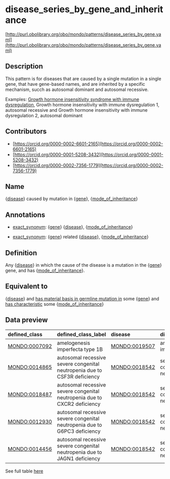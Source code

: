# disease_series_by_gene_and_inheritance 

[http://purl.obolibrary.org/obo/mondo/patterns/disease_series_by_gene.yaml](http://purl.obolibrary.org/obo/mondo/patterns/disease_series_by_gene.yaml)
## Description 

This pattern is for diseases that are caused by a single mutation in a single gene, that have gene-based names, and are inherited by a specific mechanism, succh as autosomal dominant and autosomal recessive. 

Examples: [Growth hormone insensitivity syndrome with immune dysregulation](https://omim.org/phenotypicSeries/PS245590), Growth hormone insensitivity with immune dysregulation 1, autosomal recessive and Growth hormone insensitivity with immune dysregulation 2, autosomal dominant
## Contributors 
* [https://orcid.org/0000-0002-6601-2165](https://orcid.org/0000-0002-6601-2165) 
* [https://orcid.org/0000-0001-5208-3432](https://orcid.org/0000-0001-5208-3432) 
* [https://orcid.org/0000-0002-7356-1779](https://orcid.org/0000-0002-7356-1779) 
## Name 

{[disease](http://purl.obolibrary.org/obo/MONDO_0700096)} caused by mutation in {[gene](http://purl.obolibrary.org/obo/SO_0000704)}, {[mode_of_inheritance](http://purl.obolibrary.org/obo/HP_0000005)}

## Annotations 

* [exact_synonym](http://www.geneontology.org/formats/oboInOwl#hasExactSynonym): {[gene](http://purl.obolibrary.org/obo/SO_0000704)} {[disease](http://purl.obolibrary.org/obo/MONDO_0700096)}, {[mode_of_inheritance](http://purl.obolibrary.org/obo/HP_0000005)}

* [exact_synonym](http://www.geneontology.org/formats/oboInOwl#hasExactSynonym): {[gene](http://purl.obolibrary.org/obo/SO_0000704)} related {[disease](http://purl.obolibrary.org/obo/MONDO_0700096)}, {[mode_of_inheritance](http://purl.obolibrary.org/obo/HP_0000005)}

## Definition 

Any {[disease](http://purl.obolibrary.org/obo/MONDO_0700096)} in which the cause of the disease is a mutation in the {[gene](http://purl.obolibrary.org/obo/SO_0000704)} gene, and has {[mode_of_inheritance](http://purl.obolibrary.org/obo/HP_0000005)}.

## Equivalent to 

{[disease](http://purl.obolibrary.org/obo/MONDO_0700096)} and [has material basis in germline mutation in](http://purl.obolibrary.org/obo/RO_0004003) some {[gene](http://purl.obolibrary.org/obo/SO_0000704)} and [has characteristic](http://purl.obolibrary.org/obo/RO_0000053) some {[mode_of_inheritance](http://purl.obolibrary.org/obo/HP_0000005)}

## Data preview 
| defined_class                                | defined_class_label                                                       | disease                                      | disease_label                 | gene                              | gene_label   | mode_of_inheritance                       | mode_of_inheritance_label       |
|:---------------------------------------------|:--------------------------------------------------------------------------|:---------------------------------------------|:------------------------------|:----------------------------------|:-------------|:------------------------------------------|:--------------------------------|
| [MONDO:0007092](http://purl.obolibrary.org/obo/MONDO_0007092) | amelogenesis imperfecta type 1B                                           | [MONDO:0019507](http://purl.obolibrary.org/obo/MONDO_0019507) | amelogenesis imperfecta       | http://identifiers.org/hgnc/3344  | ENAM         | [HP:0000006](http://purl.obolibrary.org/obo/HP_0000006) | Autosomal dominant inheritance  |
| [MONDO:0014865](http://purl.obolibrary.org/obo/MONDO_0014865) | autosomal recessive severe congenital neutropenia due to CSF3R deficiency | [MONDO:0018542](http://purl.obolibrary.org/obo/MONDO_0018542) | severe congenital neutropenia | http://identifiers.org/hgnc/2439  | CSF3R        | [HP:0000007](http://purl.obolibrary.org/obo/HP_0000007) | Autosomal recessive inheritance |
| [MONDO:0018487](http://purl.obolibrary.org/obo/MONDO_0018487) | autosomal recessive severe congenital neutropenia due to CXCR2 deficiency | [MONDO:0018542](http://purl.obolibrary.org/obo/MONDO_0018542) | severe congenital neutropenia | http://identifiers.org/hgnc/6027  | CXCR2        | [HP:0000007](http://purl.obolibrary.org/obo/HP_0000007) | Autosomal recessive inheritance |
| [MONDO:0012930](http://purl.obolibrary.org/obo/MONDO_0012930) | autosomal recessive severe congenital neutropenia due to G6PC3 deficiency | [MONDO:0018542](http://purl.obolibrary.org/obo/MONDO_0018542) | severe congenital neutropenia | http://identifiers.org/hgnc/24861 | G6PC3        | [HP:0000007](http://purl.obolibrary.org/obo/HP_0000007) | Autosomal recessive inheritance |
| [MONDO:0014456](http://purl.obolibrary.org/obo/MONDO_0014456) | autosomal recessive severe congenital neutropenia due to JAGN1 deficiency | [MONDO:0018542](http://purl.obolibrary.org/obo/MONDO_0018542) | severe congenital neutropenia | http://identifiers.org/hgnc/26926 | JAGN1        | [HP:0000007](http://purl.obolibrary.org/obo/HP_0000007) | Autosomal recessive inheritance |

See full table [here](https://github.com/monarch-initiative/mondo/blob/master/src/patterns/data/matches/disease_series_by_gene_and_inheritance.tsv) 
